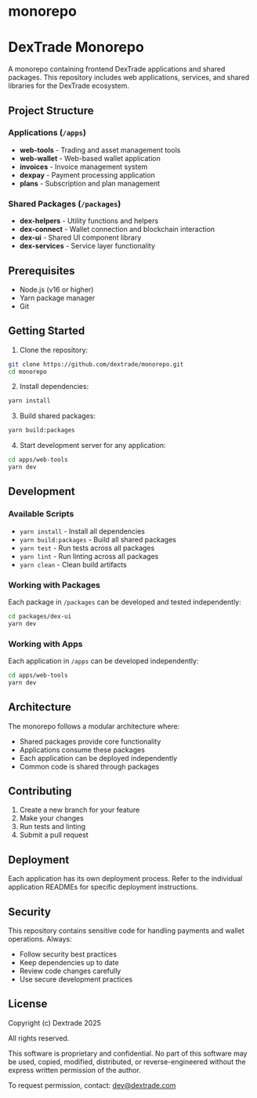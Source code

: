 # monorepo
# DexTrade Monorepo

A monorepo containing frontend DexTrade applications and shared packages. This repository includes web applications, services, and shared libraries for the DexTrade ecosystem.

## Project Structure

### Applications (`/apps`)

- **web-tools** - Trading and asset management tools
- **web-wallet** - Web-based wallet application
- **invoices** - Invoice management system
- **dexpay** - Payment processing application
- **plans** - Subscription and plan management

### Shared Packages (`/packages`)

- **dex-helpers** - Utility functions and helpers
- **dex-connect** - Wallet connection and blockchain interaction
- **dex-ui** - Shared UI component library
- **dex-services** - Service layer functionality

## Prerequisites

- Node.js (v16 or higher)
- Yarn package manager
- Git

## Getting Started

1. Clone the repository:
```bash
git clone https://github.com/dextrade/monorepo.git
cd monorepo
```

2. Install dependencies:
```bash
yarn install
```

3. Build shared packages:
```bash
yarn build:packages
```

4. Start development server for any application:
```bash
cd apps/web-tools
yarn dev
```

## Development

### Available Scripts

- `yarn install` - Install all dependencies
- `yarn build:packages` - Build all shared packages
- `yarn test` - Run tests across all packages
- `yarn lint` - Run linting across all packages
- `yarn clean` - Clean build artifacts

### Working with Packages

Each package in `/packages` can be developed and tested independently:

```bash
cd packages/dex-ui
yarn dev
```

### Working with Apps

Each application in `/apps` can be developed independently:

```bash
cd apps/web-tools
yarn dev
```

## Architecture

The monorepo follows a modular architecture where:

- Shared packages provide core functionality
- Applications consume these packages
- Each application can be deployed independently
- Common code is shared through packages

## Contributing

1. Create a new branch for your feature
2. Make your changes
3. Run tests and linting
4. Submit a pull request

## Deployment

Each application has its own deployment process. Refer to the individual application READMEs for specific deployment instructions.

## Security

This repository contains sensitive code for handling payments and wallet operations. Always:
- Follow security best practices
- Keep dependencies up to date
- Review code changes carefully
- Use secure development practices

## License

Copyright (c) Dextrade 2025

All rights reserved.

This software is proprietary and confidential. No part of this software may be used, copied, modified, distributed, or reverse-engineered without the express written permission of the author.

To request permission, contact: dev@dextrade.com
